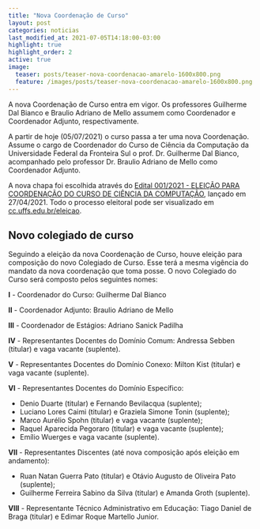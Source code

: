 ```yaml
---
title: "Nova Coordenação de Curso"
layout: post
categories: noticias
last_modified_at: 2021-07-05T14:18:00-03:00
highlight: true
highlight_order: 2
active: true
image:
  teaser: posts/teaser-nova-coordenacao-amarelo-1600x800.png
  feature: /images/posts/teaser-nova-coordenacao-amarelo-1600x800.png
---
```


A nova Coordenação de Curso entra em vigor. Os professores Guilherme Dal Bianco e Braulio Adriano de Mello assumem como Coordenador e Coordenador Adjunto, respectivamente.

A partir de hoje (05/07/2021) o curso passa a ter uma nova Coordenação. Assume o cargo de Coordenador do Curso de Ciência da Computação da Universidade Federal da Fronteira Sul o prof. Dr. Guilherme Dal Bianco, acompanhado pelo professor Dr. Braulio Adriano de Mello como Coordenador Adjunto.

A nova chapa foi escolhida através do [Edital 001/2021 - ELEIÇÃO PARA COORDENAÇÃO DO CURSO DE CIÊNCIA DA COMPUTAÇÃO](https://cdn.uffs.cc/computacao.ch/editais/CCCC-CH-001-2021/edital-CCCC-CH-001-2021.pdf), lançado em 27/04/2021. Todo o processo eleitoral pode ser visualizado em [cc.uffs.edu.br/eleicao](https://cc.uffs.edu.br/eleicao/).

## Novo colegiado de curso

Seguindo a eleição da nova Coordenação de Curso, houve eleição para composição do novo Colegiado de Curso. Esse terá a mesma vigência do mandato da nova coordenação que toma posse. O novo Colegiado do Curso será composto pelos seguintes nomes:

**I** - Coordenador do Curso: Guilherme Dal Bianco

**II** - Coordenador Adjunto: Braulio Adriano de Mello

**III** - Coordenador de Estágios: Adriano Sanick Padilha

**IV** - Representantes Docentes do Domínio Comum: Andressa Sebben (titular) e vaga vacante (suplente).

**V** - Representantes Docentes do Domínio Conexo: Milton Kist (titular) e vaga vacante (suplente).

**VI** - Representantes Docentes do Domínio Específico:

- Denio Duarte (titular) e Fernando Bevilacqua (suplente);
- Luciano Lores Caimi (titular) e Graziela Simone Tonin (suplente);
- Marco Aurélio Spohn (titular) e vaga vacante (suplente);
- Raquel Aparecida Pegoraro (titular) e vaga vacante (suplente);
- Emílio Wuerges e vaga vacante (suplente).

**VII** - Representantes Discentes (até nova composição após eleição em andamento):

- Ruan Natan Guerra Pato (titular) e Otávio Augusto de Oliveira Pato (suplente);
- Guilherme Ferreira Sabino da Silva (titular) e Amanda Groth (suplente).

**VIII** - Representante Técnico Administrativo em Educação: Tiago Daniel de Braga (titular) e Edimar Roque Martello Junior.



